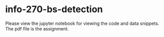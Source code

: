 # info-270-bs-detection

Please view the jupyter notebook for viewing the code and data snippets. The pdf file is the assignment.

